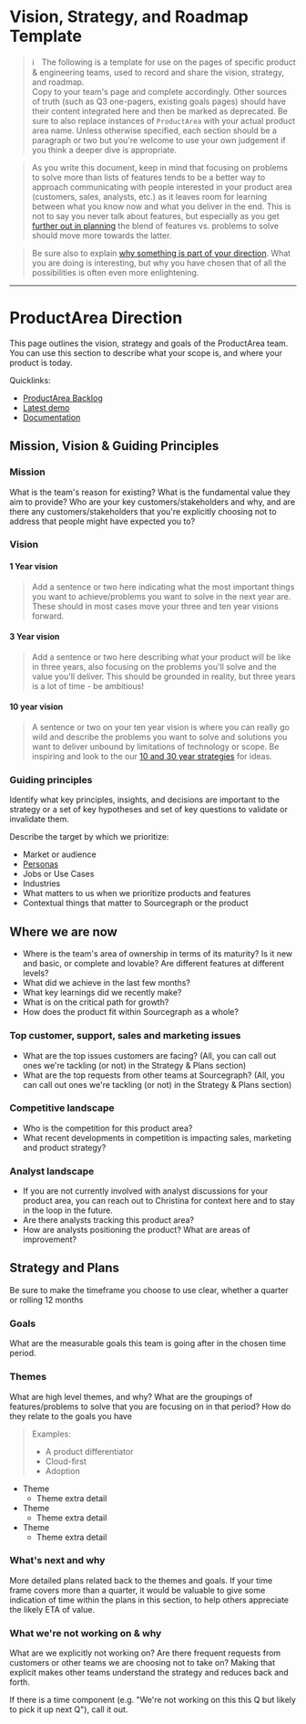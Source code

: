 # Vision, Strategy, and Roadmap Template

> ℹ️  The following is a template for use on the pages of specific product & engineering teams, used to record and share the vision, strategy, and roadmap.<br>Copy to your team's page and complete accordingly. Other sources of truth (such as Q3 one-pagers, existing goals pages) should have their content integrated here and then be marked as deprecated. Be sure to also replace instances of `ProductArea` with your actual product area name. Unless otherwise specified, each section should be a paragraph or two but you're welcome to use your own judgement if you think a deeper dive is appropriate.

> As you write this document, keep in mind that focusing on problems to solve more than lists of features tends to be a better way to approach communicating with people interested in your product area (customers, sales, analysts, etc.) as it leaves room for learning between what you know now and what you deliver in the end. This is not to say you never talk about features, but especially as you get [further out in planning](https://medium.com/@jobv/the-nearsighted-roadmap-57fa57b5906a) the blend of features vs. problems to solve should move more towards the latter.

> Be sure also to explain [why something is part of your direction](https://medium.com/leadership-motivation-and-impact/the-power-of-starting-with-why-f8e491392ef8). What you are doing is interesting, but why you have chosen that of all the possibilities is often even more enlightening.

---

# ProductArea Direction

This page outlines the vision, strategy and goals of the ProductArea team. You can use this section to describe what your scope is, and where your product is today.

Quicklinks:

- [ProductArea Backlog](https://about.sourcegraph.com/) <!-- Update links with your page -->
- [Latest demo](https://about.sourcegraph.com/)
- [Documentation](https://about.sourcegraph.com/)

## Mission, Vision & Guiding Principles

### Mission

What is the team's reason for existing? What is the fundamental value they aim to provide? Who are your key customers/stakeholders and why, and are there any customers/stakeholders that you're explicitly choosing not to address that people might have expected you to?

### Vision

#### 1 Year vision

> Add a sentence or two here indicating what the most important things you want to achieve/problems you want to solve in the next year are. These should in most cases move your three and ten year visions forward.

#### 3 Year vision

> Add a sentence or two here describing what your product will be like in three years, also focusing on the problems you'll solve and the value you'll deliver. This should be grounded in reality, but three years is a lot of time - be ambitious!

#### 10 year vision

> A sentence or two on your ten year vision is where you can really go wild and describe the problems you want to solve and solutions you want to deliver unbound by limitations of technology or scope. Be inspiring and look to the our [10 and 30 year strategies](../../company/strategy.md#sourcegraph-strategy) for ideas.

### Guiding principles

Identify what key principles, insights, and decisions are important to the strategy or a set of key hypotheses and set of key questions to validate or invalidate them.

Describe the target by which we prioritize:

- Market or audience
- [Personas](../../marketing/personas.md)
- Jobs or Use Cases
- Industries
- What matters to us when we prioritize products and features
- Contextual things that matter to Sourcegraph or the product

## Where we are now

- Where is the team's area of ownership in terms of its maturity? Is it new and basic, or complete and lovable? Are different features at different levels?
- What did we achieve in the last few months?
- What key learnings did we recently make?
- What is on the critical path for growth?
- How does the product fit within Sourcegraph as a whole?

### Top customer, support, sales and marketing issues

- What are the top issues customers are facing? (All, you can call out ones we're tackling (or not) in the Strategy & Plans section)
- What are the top requests from other teams at Sourcegraph? (All, you can call out ones we're tackling (or not) in the Strategy & Plans section)

### Competitive landscape

- Who is the competition for this product area?
- What recent developments in competition is impacting sales, marketing and product strategy?

### Analyst landscape

- If you are not currently involved with analyst discussions for your product area, you can reach out to Christina for context here and to stay in the loop in the future.
- Are there analysts tracking this product area?
- How are analysts positioning the product? What are areas of improvement?

## Strategy and Plans

Be sure to make the timeframe you choose to use clear, whether a quarter or rolling 12 months

### Goals

What are the measurable goals this team is going after in the chosen time period.

### Themes

What are high level themes, and why? What are the groupings of features/problems to solve that you are focusing on in that period? How do they relate to the goals you have

> Examples:
>
> - A product differentiator
> - Cloud-first
> - Adoption

- Theme
  - Theme extra detail
- Theme
  - Theme extra detail
- Theme
  - Theme extra detail

### What's next and why

More detailed plans related back to the themes and goals. If your time frame covers more than a quarter, it would be valuable to give some indication of time within the plans in this section, to help others appreciate the likely ETA of value.

### What we're not working on & why

What are we explicitly not working on? Are there frequent requests from customers or other teams we are choosing not to take on? Making that explicit makes other teams understand the strategy and reduces back and forth.

If there is a time component (e.g. "We're not working on this this Q but likely to pick it up next Q"), call it out.
